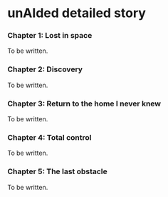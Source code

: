 # unAIded detailed story

### Chapter 1: Lost in space
To be written.

### Chapter 2: Discovery
To be written.

### Chapter 3: Return to the home I never knew
To be written.

### Chapter 4: Total control
To be written.

### Chapter 5: The last obstacle
To be written.
